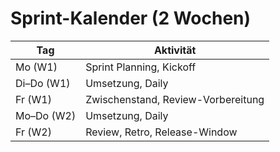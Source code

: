 # Sprint-Kalender (2 Wochen)

| Tag | Aktivität |
|-----|-----------|
| Mo (W1) | Sprint Planning, Kickoff |
| Di–Do (W1) | Umsetzung, Daily |
| Fr (W1) | Zwischenstand, Review-Vorbereitung |
| Mo–Do (W2) | Umsetzung, Daily |
| Fr (W2) | Review, Retro, Release-Window |
